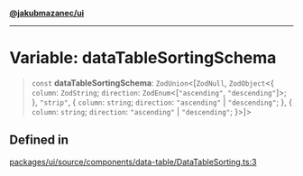 [**@jakubmazanec/ui**](../README.md)

---

# Variable: dataTableSortingSchema

> `const` **dataTableSortingSchema**: `ZodUnion`\<[`ZodNull`, `ZodObject`\<\{ `column`: `ZodString`;
> `direction`: `ZodEnum`\<[`"ascending"`, `"descending"`]\>; \}, `"strip"`, \{ `column`: `string`; `direction`:
> `"ascending"` \| `"descending"`; \}, \{ `column`: `string`; `direction`: `"ascending"` \| `"descending"`;
> \}\>]\>

## Defined in

[packages/ui/source/components/data-table/DataTableSorting.ts:3](https://github.com/jakubmazanec/tools/blob/3e339f67fc5b5cd011c28acb315570a2f29efedc/packages/ui/source/components/data-table/DataTableSorting.ts#L3)
